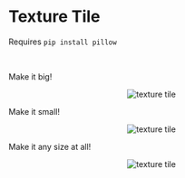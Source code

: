 Texture Tile
============

Requires `pip install pillow`

&nbsp;

Make it big!
<p align="center">
  <img src="https://github.com/voussoir/else/blob/master/.GitImages/texturetile01.png?raw=true" alt="texture tile"/>
</p>

Make it small!
<p align="center">
  <img src="https://github.com/voussoir/else/blob/master/.GitImages/texturetile02.png?raw=true" alt="texture tile"/>
</p>

Make it any size at all!
<p align="center">
  <img src="https://github.com/voussoir/else/blob/master/.GitImages/texturetile03.png?raw=true" alt="texture tile"/>
</p>
